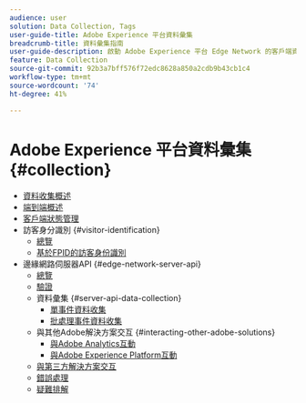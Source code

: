 ```yaml
---
audience: user
solution: Data Collection, Tags
user-guide-title: Adobe Experience 平台資料彙集
breadcrumb-title: 資料彙集指南
user-guide-description: 啟動 Adobe Experience 平台 Edge Network 的客戶端資料彙集功能。
feature: Data Collection
source-git-commit: 92b3a7bff576f72edc8628a850a2cdb9b43cb1c4
workflow-type: tm+mt
source-wordcount: '74'
ht-degree: 41%

---
```



# Adobe Experience 平台資料彙集 {#collection}

- [資料收集概述](home.md)
- [端到端概述](e2e.md)
- [客戶端狀態管理](client-state.md)
- 訪客身分識別 {#visitor-identification}
   - [總覽](visitor-identification.md)
   - [基於FPID的訪客身份識別](visitor-identification-fpid.md)
- 邊緣網路伺服器API {#edge-network-server-api}
   - [總覽](overview.md)
   - [驗證](authentication.md)
   - 資料彙集 {#server-api-data-collection}
      - [單事件資料收集](interactive-data-collection.md)
      - [批處理事件資料收集](non-interactive-data-collection.md)
   - 與其他Adobe解決方案交互 {#interacting-other-adobe-solutions}
      - [與Adobe Analytics互動](interacting-adobe-analytics.md)
      - [與Adobe Experience Platform互動](interacting-experience-platform.md)
   - [與第三方解決方案交互](interacting-third-party-solutions.md)
   - [錯誤處理](error-handling.md)
   - [疑難排解](troubleshooting.md)